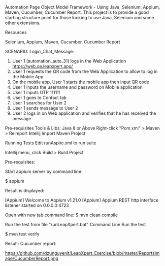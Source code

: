 Automation Page Object Model Framework - Using Java, Selenium, Appium, Maven, Cucumber, Cucumber Report. This project is to provide a good starting structure point for those looking to use Java, Selenium and some other extensions.

Resources

Selenium, Appium, Maven, Cucumber, Cucumber Report

SCENARIO: Login_Chat_Message: 

1. User 1 (automation_auto_31) logs in the Web Application https://web.qa.leapxpert.app/ 
2. User 1 requests the QR code from the Web Application to allow to log in the Mobile App 
3. On the mobile app, User 1 starts the mobile app then input QR code 
4. User 1 inputs the username and password on Mobile application 
5. User 1 inputs OTP 111111 
6. User 1 goes to Contact tab 
7. User 1 searches for User 2
8. User 1 sends message to User 2 
9. User 2 logs in on Web application and verifies that he has received the message

Pre-requisites Tools & Libs: Java 8 or Above Right-click "Pom.xml" > Maven > Reimport Intellij Import Maven Project

Running Tests Edit runAspire.xml to run suite

Intellij menu, click Build > Build Project

Pre-requisites:

Start appium server by command line:

$ appium

Result is displayed:

[Appium] Welcome to Appium v1.21.0
[Appium] Appium REST http interface listener started on 0.0.0.0:4723

Open with new tab command line:
$ mvn clean compile

Run the test from file "runLeapXpert.bat"
Command Line Run the test

$ mvn test verify

Result:
Cucumber report: 

https://github.com/dzunguyenit/LeapXpert_Exercise/blob/master/ReportsImage/CucumberReport.png